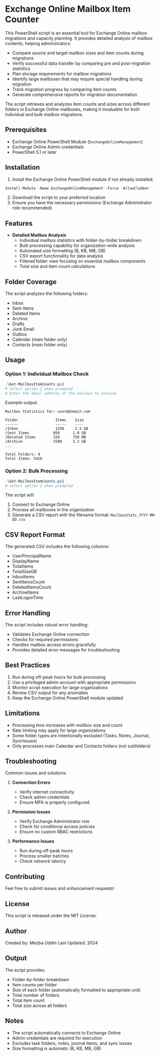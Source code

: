 # Exchange Online Mailbox Item Counter

This PowerShell script is an essential tool for Exchange Online mailbox migrations and capacity planning. It provides detailed analysis of mailbox contents, helping administrators:

- Compare source and target mailbox sizes and item counts during migrations
- Verify successful data transfer by comparing pre and post-migration statistics
- Plan storage requirements for mailbox migrations
- Identify large mailboxes that may require special handling during migration
- Track migration progress by comparing item counts
- Generate comprehensive reports for migration documentation

The script retrieves and analyzes item counts and sizes across different folders in Exchange Online mailboxes, making it invaluable for both individual and bulk mailbox migrations.

## Prerequisites

- Exchange Online PowerShell Module (`ExchangeOnlineManagement`)
- Exchange Online Admin credentials
- PowerShell 5.1 or later

## Installation

1. Install the Exchange Online PowerShell module if not already installed:
```powershell
Install-Module -Name ExchangeOnlineManagement -Force -AllowClobber
```

2. Download the script to your preferred location
3. Ensure you have the necessary permissions (Exchange Administrator role recommended)

## Features

- **Detailed Mailbox Analysis**
  - Individual mailbox statistics with folder-by-folder breakdown
  - Bulk processing capability for organization-wide analysis
  - Automated size formatting (B, KB, MB, GB)
  - CSV export functionality for data analysis
  - Filtered folder view focusing on essential mailbox components
  - Total size and item count calculations

## Folder Coverage

The script analyzes the following folders:
- Inbox
- Sent Items
- Deleted Items
- Archive
- Drafts
- Junk Email
- Outbox
- Calendar (main folder only)
- Contacts (main folder only)

## Usage

### Option 1: Individual Mailbox Check

```powershell
.\Get-MailboxItemCounts.ps1
# Select option 1 when prompted
# Enter the email address of the mailbox to analyze
```

Example output:
```
Mailbox Statistics for: user@domain.com

Folder                 Items    Size
------                 -----    ----
/Inbox                 1250     2.5 GB
/Sent Items           850      1.8 GB
/Deleted Items        320      750 MB
/Archive              2500     5.2 GB
...

Total Folders: 9
Total Items: 5420
```

### Option 2: Bulk Processing

```powershell
.\Get-MailboxItemCounts.ps1
# Select option 2 when prompted
```

The script will:
1. Connect to Exchange Online
2. Process all mailboxes in the organization
3. Generate a CSV report with the filename format: `MailboxStats_YYYY-MM-DD.csv`

## CSV Report Format

The generated CSV includes the following columns:
- UserPrincipalName
- DisplayName
- TotalItems
- TotalSizeGB
- InboxItems
- SentItemsCount
- DeletedItemsCount
- ArchiveItems
- LastLogonTime

## Error Handling

The script includes robust error handling:
- Validates Exchange Online connection
- Checks for required permissions
- Handles mailbox access errors gracefully
- Provides detailed error messages for troubleshooting

## Best Practices

1. Run during off-peak hours for bulk processing
2. Use a privileged admin account with appropriate permissions
3. Monitor script execution for large organizations
4. Review CSV output for any anomalies
5. Keep the Exchange Online PowerShell module updated

## Limitations

- Processing time increases with mailbox size and count
- Rate limiting may apply for large organizations
- Some folder types are intentionally excluded (Tasks, Notes, Journal, SyncIssues)
- Only processes main Calendar and Contacts folders (not subfolders)

## Troubleshooting

Common issues and solutions:

1. **Connection Errors**
   - Verify internet connectivity
   - Check admin credentials
   - Ensure MFA is properly configured

2. **Permission Issues**
   - Verify Exchange Administrator role
   - Check for conditional access policies
   - Ensure no custom RBAC restrictions

3. **Performance Issues**
   - Run during off-peak hours
   - Process smaller batches
   - Check network latency

## Contributing

Feel free to submit issues and enhancement requests!

## License

This script is released under the MIT License.

## Author

Created by: Mezba Uddin
Last Updated: 2024

## Output

The script provides:
- Folder-by-folder breakdown
- Item counts per folder
- Size of each folder (automatically formatted to appropriate unit)
- Total number of folders
- Total item count
- Total size across all folders

## Notes

- The script automatically connects to Exchange Online
- Admin credentials are required for execution
- Excludes task folders, notes, journal items, and sync issues
- Size formatting is automatic (B, KB, MB, GB)

